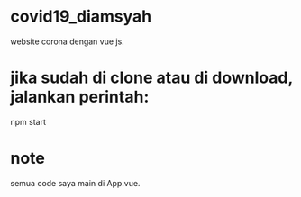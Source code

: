 # covid19_diamsyah
 website corona dengan vue js.

# jika sudah di clone atau di download, jalankan perintah:
 npm start

# note
  semua code saya main di App.vue.
